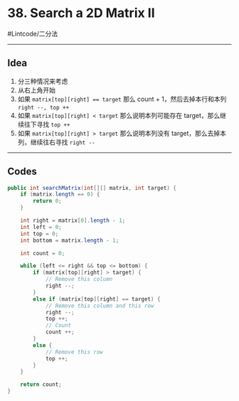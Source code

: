 # 38. Search a 2D Matrix II
#Lintcode/二分法
- - - -
## Idea
1. 分三种情况来考虑
2. 从右上角开始
3. 如果 `matrix[top][right] == target` 那么 count + 1，然后去掉本行和本列 `right --, top ++`
4. 如果 `matrix[top][right] < target` 那么说明本列可能存在 target，那么继续往下寻找 `top ++`
5. 如果 `matrix[top][right] > target` 那么说明本列没有 target，那么去掉本列，继续往右寻找 `right --`
- - - -
## Codes
```java
public int searchMatrix(int[][] matrix, int target) {
    if (matrix.length == 0) {
        return 0;
    }

    int right = matrix[0].length - 1;
    int left = 0;
    int top = 0;
    int bottom = matrix.length - 1;

    int count = 0;

    while (left <= right && top <= bottom) {
        if (matrix[top][right] > target) {
            // Remove this column
            right --;
        }
        else if (matrix[top][right] == target) {
            // Remove this column and this row
            right --;
            top ++;
            // Count
            count ++;
        }
        else {
            // Remove this row
            top ++;
        }
    }

    return count;
}
```